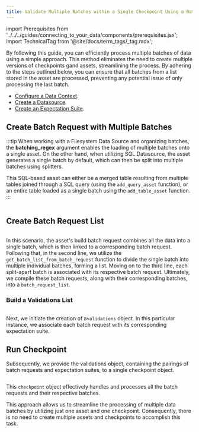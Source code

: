 ```yaml
---
title: Validate Multiple Batches within a Single Checkpoint Using a Batch Request List
---
```


import Prerequisites from '../../../guides/connecting_to_your_data/components/prerequisites.jsx';
import TechnicalTag from '@site/docs/term_tags/_tag.mdx';

By following this guide, you can efficiently process multiple batches of data using a simple approach. This method eliminates the need to create multiple versions of checkpoints gand assets, streamlining the process. By adhering to the steps outlined below, you can ensure that all batches from a list stored in the asset are processed, preventing any potential issue of only processing the last batch. 

<Prerequisites>

- [Configure a Data Context](/docs/guides/setup/configuring_data_contexts/instantiating_data_contexts/how_to_quickly_instantiate_a_data_context).
- [Create a Datasource](/docs/guides/connecting_to_your_data/connect_to_data_lp).
- [Create an Expectation Suite](/docs/guides/expectations/expectations_lp). 

</Prerequisites>

## Create Batch Request with Multiple Batches

:::tip
When working with a Filesystem Data Source and organizing batches, the **batching_regex** argument enables the loading of multiple batches onto a single asset. On the other hand, when utilizing SQL Datasource, the asset generates a single batch by default, which can then be split into multiple batches using splitters.

This SQL-based asset can either be a merged table resulting from multiple tables joined through a SQL query (using the `add_query_asset` function), or an entire table loaded as a single batch using the `add_table_asset` function.
:::

```python name="tests/integration/docusaurus/validation/checkpoints/how_to_validate_multiple_batches_within_single_checkpoint.py build_a_batch_request_with_multiple_batches"
```

## Create Batch Request List

```python name="tests/integration/docusaurus/validation/checkpoints/how_to_validate_multiple_batches_within_single_checkpoint.py add_batch_list"
```
In this scenario, the asset's build batch request combines all the data into a single batch, which is then linked to a corresponding batch request. Following that, in the second line, we utilize the `get_batch_list_from_batch_request` function to divide the single batch into multiple individual batches, forming a list. Moving on to the third line, each split-apart batch is associated with its respective batch request. Ultimately, we compile these batch requests, along with their corresponding batches, into a `batch_request_list`.

### Build a Validations List 

```python name="tests/integration/docusaurus/validation/checkpoints/how_to_validate_multiple_batches_within_single_checkpoint.py add_validations"
```
Next, we initiate the creation of a`validations` object. In this particular instance, we associate each batch request with its corresponding expectation suite. 

## Run Checkpoint

Subsequently, we provide the validations object, containing the pairings of batch requests and expectation suites, to a single checkpoint object. 

```python name="tests/integration/docusaurus/validation/checkpoints/how_to_validate_multiple_batches_within_single_checkpoint.py add_checkpoint"
```

This `checkpoint` object effectively handles and processes all the batch requests and their respective batches.

This approach allows us to streamline the processing of multiple data batches by utilizing just one asset and one checkpoint. Consequently, there is no need to create multiple assets and checkpoints to accomplish this task.